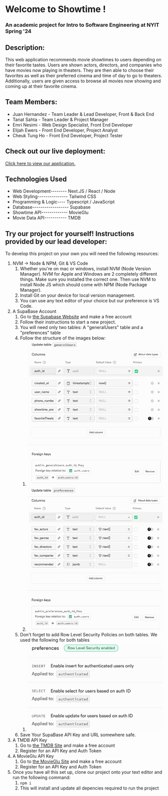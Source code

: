 # Welcome to Showtime !
### An academic project for Intro to Software Engineering at NYIT Spring '24

## Description:
This web application recommends movie showtimes to users depending on their favorite tastes.
Users are shown actors, directors, and companies who have movies now playing in theaters. They
are then able to choose their favorites as well as their preferred cinema and time of day to
go to theaters. Additionally, users are given access to browse all movies now showing and coming
up at their favorite cinema.

## Team Members:
* Juan Hernandez - Team Leader & Lead Developer, Front & Back End
* Tanat Sahta - Team Leader & Project Manager
* Emri Nesimi - Web Design Specialist, Front End Developer
* Elijah Ewers - Front End Developer, Project Analyst
* Cheuk Tung Ho - Front End Developer, Project Tester

## Check out our live deployment:
[Click here to view our application.](https://showtime-eight.vercel.app/)

## Technologies Used
* Web Development-------- Next.JS / React / Node
* Web Styling--------------- Tailwind CSS
* Programming & Logic---- Typescript / JavaScript
* Database------------------ Supabase
* Showtime API------------- MovieGlu
* Movie Data API----------- TMDB

## Try our project for yourself! Instructions provided by our lead developer:

To develop this project on your own you will need the following resources:
1. NVM -> Node & NPM, Git & VS Code
    1. Whether you're on mac or windows, install NVM (Node Version Manager). NVM for Apple and Windows are 2 completely different things. Make sure you installed the correct one. Then use NVM to install Node JS which should come with NPM (Node Package Manager).
    2. Install Git on your device for local version management.
    3. You can use any text editor of your choice but our preference is VS Code.
2. A SupaBase Account
    1. Go to [the Supabase Website](https://supabase.com/) and make a free account
    2. Follow their instructions to start a new project.
    3. You will need only two tables: A "generalUsers" table and a "preferences" table
    4. Follow the structure of the images below:
        1. ![This is an alt text.](/public/images/supa1.png "Table 1")
        2. ![This is an alt text.](/public/images/supa2.png "Table 2")
    5. Don't forget to add Row Level Security Policies on both tables. We used the following for both tables
        1. ![This is an alt text.](/public/images/rls.png "Row Level Security")
    6. Save Your SupaBase API Key and URL somewhere safe.
3. A TMDB API Key
    1. Go to [the TMDB Site](https://developer.themoviedb.org/reference/intro/authentication#api-key-quick-start) and make a free account
    2. Register for an API Key and Auth Token
4. A MovieGlu API Key
    1. Go to [the MovieGlu Site](https://api-registration.movieglu.com/) and make a free account
    2. Register for an API Key and Auth Token
5. Once you have all this set up, clone our project onto your text editor and run the following command:
    1. `npm i`
    2. This will install and update all depencies required to run the project
    